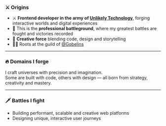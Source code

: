 ### ⚔️ Origins

- ⚔️ **Frontend developer in the army of [Unlikely Technology](https://unlikely.technology/)**, forging interactive worlds and digital experiences
- 🏰 This is the **professional battleground**, where my greatest battles are fought and victories recorded
- 🎨 **Creative force** blending code, design and storytelling
- 👩‍🎓 Roots at the guild of <a href="https://www.gobelins.fr/" target="_blank">@Gobelins</a>

---

### 🔥 Domains I forge

I craft universes with precision and imagination.  
Some are built with code, others with design — all born from strategy, creativity and mastery.

---

### 🗡️ Battles I fight

- Building performant, scalable and creative web platforms
- Designing unique, interactive user journeys
